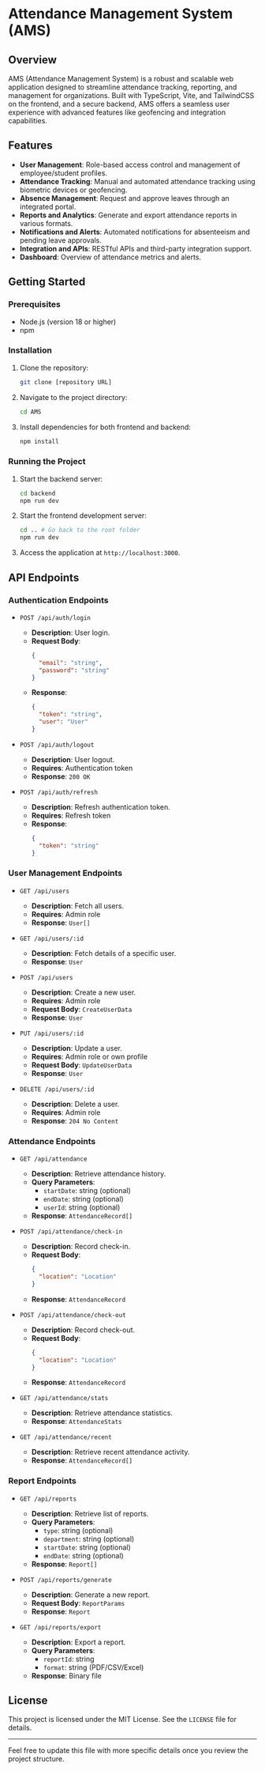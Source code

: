 # Attendance Management System (AMS)

## Overview
AMS (Attendance Management System) is a robust and scalable web application designed to streamline attendance tracking, reporting, and management for organizations. Built with TypeScript, Vite, and TailwindCSS on the frontend, and a secure backend, AMS offers a seamless user experience with advanced features like geofencing and integration capabilities.

## Features
- **User Management**: Role-based access control and management of employee/student profiles.
- **Attendance Tracking**: Manual and automated attendance tracking using biometric devices or geofencing.
- **Absence Management**: Request and approve leaves through an integrated portal.
- **Reports and Analytics**: Generate and export attendance reports in various formats.
- **Notifications and Alerts**: Automated notifications for absenteeism and pending leave approvals.
- **Integration and APIs**: RESTful APIs and third-party integration support.
- **Dashboard**: Overview of attendance metrics and alerts.

## Getting Started

### Prerequisites
- Node.js (version 18 or higher)
- npm

### Installation
1. Clone the repository:
   ```bash
   git clone [repository URL]
   ```
2. Navigate to the project directory:
   ```bash
   cd AMS
   ```
3. Install dependencies for both frontend and backend:
   ```bash
   npm install
   ```

### Running the Project
1. Start the backend server:
   ```bash
   cd backend
   npm run dev
   ```
2. Start the frontend development server:
   ```bash
   cd .. # Go back to the root folder
   npm run dev
   ```
3. Access the application at `http://localhost:3000`.

## API Endpoints

### Authentication Endpoints
- `POST /api/auth/login`
  - **Description**: User login.
  - **Request Body**:
    ```json
    {
      "email": "string",
      "password": "string"
    }
    ```
  - **Response**:
    ```json
    {
      "token": "string",
      "user": "User"
    }
    ```

- `POST /api/auth/logout`
  - **Description**: User logout.
  - **Requires**: Authentication token
  - **Response**: `200 OK`

- `POST /api/auth/refresh`
  - **Description**: Refresh authentication token.
  - **Requires**: Refresh token
  - **Response**:
    ```json
    {
      "token": "string"
    }
    ```

### User Management Endpoints
- `GET /api/users`
  - **Description**: Fetch all users.
  - **Requires**: Admin role
  - **Response**: `User[]`

- `GET /api/users/:id`
  - **Description**: Fetch details of a specific user.
  - **Response**: `User`

- `POST /api/users`
  - **Description**: Create a new user.
  - **Requires**: Admin role
  - **Request Body**: `CreateUserData`
  - **Response**: `User`

- `PUT /api/users/:id`
  - **Description**: Update a user.
  - **Requires**: Admin role or own profile
  - **Request Body**: `UpdateUserData`
  - **Response**: `User`

- `DELETE /api/users/:id`
  - **Description**: Delete a user.
  - **Requires**: Admin role
  - **Response**: `204 No Content`

### Attendance Endpoints
- `GET /api/attendance`
  - **Description**: Retrieve attendance history.
  - **Query Parameters**:
    - `startDate`: string (optional)
    - `endDate`: string (optional)
    - `userId`: string (optional)
  - **Response**: `AttendanceRecord[]`

- `POST /api/attendance/check-in`
  - **Description**: Record check-in.
  - **Request Body**:
    ```json
    {
      "location": "Location"
    }
    ```
  - **Response**: `AttendanceRecord`

- `POST /api/attendance/check-out`
  - **Description**: Record check-out.
  - **Request Body**:
    ```json
    {
      "location": "Location"
    }
    ```
  - **Response**: `AttendanceRecord`

- `GET /api/attendance/stats`
  - **Description**: Retrieve attendance statistics.
  - **Response**: `AttendanceStats`

- `GET /api/attendance/recent`
  - **Description**: Retrieve recent attendance activity.
  - **Response**: `AttendanceRecord[]`

### Report Endpoints
- `GET /api/reports`
  - **Description**: Retrieve list of reports.
  - **Query Parameters**:
    - `type`: string (optional)
    - `department`: string (optional)
    - `startDate`: string (optional)
    - `endDate`: string (optional)
  - **Response**: `Report[]`

- `POST /api/reports/generate`
  - **Description**: Generate a new report.
  - **Request Body**: `ReportParams`
  - **Response**: `Report`

- `GET /api/reports/export`
  - **Description**: Export a report.
  - **Query Parameters**:
    - `reportId`: string
    - `format`: string (PDF/CSV/Excel)
  - **Response**: Binary file

## License
This project is licensed under the MIT License. See the `LICENSE` file for details.

---

Feel free to update this file with more specific details once you review the project structure.
